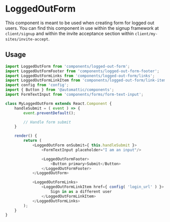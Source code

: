 # LoggedOutForm

This component is meant to be used when creating form for logged out users. You can find this component in use within the signup framework at `client/signup` and within the invite acceptance section within `client/my-sites/invite-accept`.

## Usage

```js
import LoggedOutForm from 'components/logged-out-form';
import LoggedOutFormFooter from 'components/logged-out-form-footer';
import LoggedOutFormLinks from 'components/logged-out-form/links';
import LoggedOutFormLinkItem from 'components/logged-out-form/link-item';
import config from 'config';
import { Button } from '@automattic/components';
import FormTextInput from 'components/forms/form-text-input';

class MyLoggedOutForm extends React.Component {
	handleSubmit = ( event ) => {
		event.preventDefault();

		// Handle form submit
	}

	render() {
		return (
			<LoggedOutForm onSubmit={ this.handleSubmit }>
				<FormTextInput placeholder="I am an input"/>

				<LoggedOutFormFooter>
					<Button primary>Submit</Button>
				</LoggedOutFormFooter>
			</LoggedOutForm>

			<LoggedOutFormLinks>
				<LoggedOutFormLinkItem href={ config( 'login_url' ) }>
					Sign in as a different user
				</LoggedOutFormLinkItem>
			</LoggedOutFormLinks>
		);
	}
} 
```
